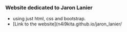 ### Website dedicated to Jaron Lanier
- using just html, css and bootstrap.
- [Link to the website](n4i9kita.github.io/jaron_lanier/
